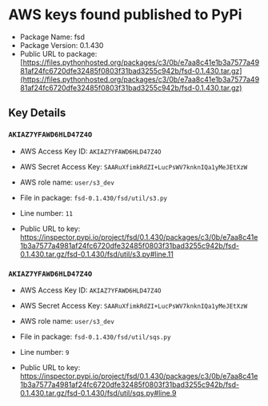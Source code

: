 # AWS keys found published to PyPi

* Package Name: fsd
* Package Version: 0.1.430
* Public URL to package: [https://files.pythonhosted.org/packages/c3/0b/e7aa8c41e1b3a7577a4981af24fc6720dfe32485f0803f31bad3255c942b/fsd-0.1.430.tar.gz](https://files.pythonhosted.org/packages/c3/0b/e7aa8c41e1b3a7577a4981af24fc6720dfe32485f0803f31bad3255c942b/fsd-0.1.430.tar.gz)

## Key Details

### `AKIAZ7YFAWD6HLD47Z4O`

* AWS Access Key ID: `AKIAZ7YFAWD6HLD47Z4O`
* AWS Secret Access Key: `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` 
* AWS role name: `user/s3_dev`
* File in package: `fsd-0.1.430/fsd/util/s3.py`
* Line number: `11`

* Public URL to key: https://inspector.pypi.io/project/fsd/0.1.430/packages/c3/0b/e7aa8c41e1b3a7577a4981af24fc6720dfe32485f0803f31bad3255c942b/fsd-0.1.430.tar.gz/fsd-0.1.430/fsd/util/s3.py#line.11



### `AKIAZ7YFAWD6HLD47Z4O`

* AWS Access Key ID: `AKIAZ7YFAWD6HLD47Z4O`
* AWS Secret Access Key: `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` 
* AWS role name: `user/s3_dev`
* File in package: `fsd-0.1.430/fsd/util/sqs.py`
* Line number: `9`

* Public URL to key: https://inspector.pypi.io/project/fsd/0.1.430/packages/c3/0b/e7aa8c41e1b3a7577a4981af24fc6720dfe32485f0803f31bad3255c942b/fsd-0.1.430.tar.gz/fsd-0.1.430/fsd/util/sqs.py#line.9


